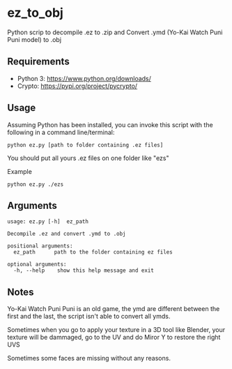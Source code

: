 # ez_to_obj
Python scrip to decompile .ez to .zip and Convert .ymd (Yo-Kai Watch Puni Puni model) to .obj

## Requirements
- Python 3: https://www.python.org/downloads/
- Crypto: https://pypi.org/project/pycrypto/

## Usage
Assuming Python has been installed, you can invoke this script with the following in a command line/terminal:

  `python ez.py [path to folder containing .ez files]`

You should put all yours .ez files on one folder like "ezs"

Example

  `python ez.py ./ezs`

## Arguments
    usage: ez.py [-h]  ez_path

    Decompile .ez and convert .ymd to .obj

    positional arguments:
      ez_path      path to the folder containing ez files

    optional arguments:
      -h, --help    show this help message and exit

## Notes
Yo-Kai Watch Puni Puni is an old game, the ymd are different between the first and the last, the script isn't able to convert all ymds.  

Sometimes when you go to apply your texture in a 3D tool like Blender, your texture will be dammaged, go to the UV and do Miror Y to restore the right UVS    

Sometimes some faces are missing without any reasons.
